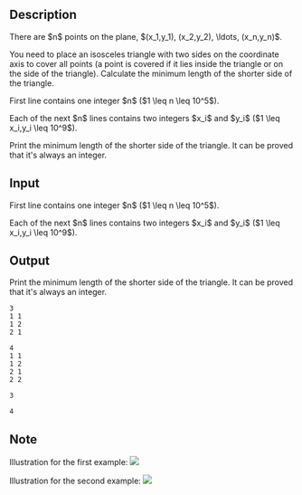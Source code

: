 ## Description

<div><p>There are $n$ points on the plane, $(x_1,y_1), (x_2,y_2), \ldots, (x_n,y_n)$.</p><p>You need to place an isosceles triangle with two sides on the coordinate axis to cover all points (a point is covered if it lies inside the triangle or on the side of the triangle). Calculate the minimum length of the shorter side of the triangle.</p></div><div class="input-specification"><p>First line contains one integer $n$ ($1 \leq n \leq 10^5$).</p><p>Each of the next $n$ lines contains two integers $x_i$ and $y_i$ ($1 \leq x_i,y_i \leq 10^9$).</p></div><div class="output-specification"><p>Print the minimum length of the shorter side of the triangle. It can be proved that it's always an integer.</p></div>

## Input

<p>First line contains one integer $n$ ($1 \leq n \leq 10^5$).</p><p>Each of the next $n$ lines contains two integers $x_i$ and $y_i$ ($1 \leq x_i,y_i \leq 10^9$).</p>

## Output

<p>Print the minimum length of the shorter side of the triangle. It can be proved that it's always an integer.</p>





```input1
3
1 1
1 2
2 1

```




```input2
4
1 1
1 2
2 1
2 2

```




```output1
3
```




```output2
4
```



## Note

<p>Illustration for the first example: <img class="tex-graphics" src="file://4d6uQbCp.png" style="max-width: 100.0%;max-height: 100.0%;"></p><p>Illustration for the second example: <img class="tex-graphics" src="file://OlRfJmiZ.png" style="max-width: 100.0%;max-height: 100.0%;"></p>

